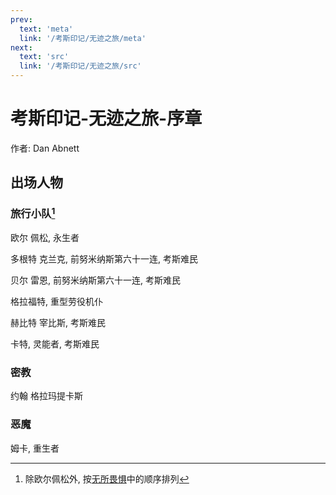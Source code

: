 ```yaml
---
prev:
  text: 'meta'
  link: '/考斯印记/无迹之旅/meta'
next:
  text: 'src'
  link: '/考斯印记/无迹之旅/src'
---
```


# 考斯印记-无迹之旅-序章

作者: Dan Abnett

## 出场人物

### 旅行小队[^1]

欧尔 佩松, 永生者

多根特 克兰克, 前努米纳斯第六十一连, 考斯难民

贝尔 雷恩, 前努米纳斯第六十一连, 考斯难民

格拉福特, 重型劳役机仆

赫比特 宰比斯, 考斯难民

卡特, 灵能者, 考斯难民

### 密教

约翰 格拉玛提卡斯

### 恶魔

姆卡, 重生者

[^1]: 除欧尔佩松外, 按[无所畏惧](/无所畏惧/base)中的顺序排列
